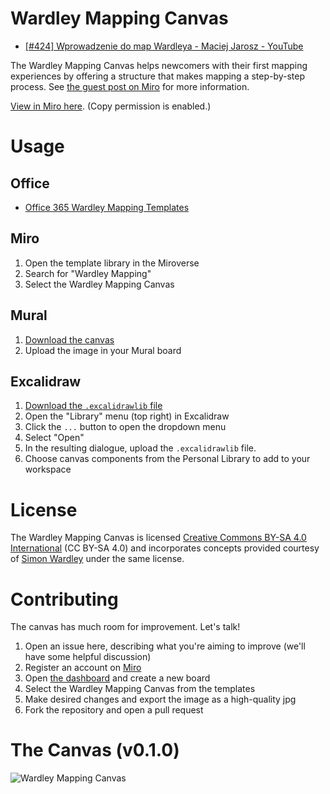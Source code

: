 # Wardley Mapping Canvas

+ [[#424] Wprowadzenie do map Wardleya - Maciej Jarosz - YouTube](https://www.youtube.com/watch?v=Q0tGYEEJR_s)

The Wardley Mapping Canvas helps newcomers with their first mapping experiences by offering a structure that makes mapping a step-by-step process. See [the guest post on Miro](https://miro.com/blog/wardley-maps-whiteboard-canvas/) for more information.

[View in Miro here](https://miro.com/app/board/uXjVOXUVotA=/). (Copy permission is enabled.)

# Usage

## Office

+ [Office 365 Wardley Mapping Templates](https://endjin.com/blog/2020/03/office365-wardley-mapping-templates)

## Miro

1. Open the template library in the Miroverse
1. Search for "Wardley Mapping"
1. Select the Wardley Mapping Canvas

## Mural

1. [Download the canvas](https://github.com/HiredThought/wardley-mapping-canvas/raw/master/Wardley%20Mapping%20Canvas.jpg)
1. Upload the image in your Mural board

## Excalidraw

1. [Download the `.excalidrawlib` file](https://raw.githubusercontent.com/HiredThought/wardley-mapping-canvas/master/Wardley%20Map%20Canvas.excalidrawlib)
1. Open the "Library" menu (top right) in Excalidraw
1. Click the `...` button to open the dropdown menu
1. Select "Open"
1. In the resulting dialogue, upload the `.excalidrawlib` file.
1. Choose canvas components from the Personal Library to add to your workspace

# License

The Wardley Mapping Canvas is licensed [Creative Commons BY-SA 4.0 International](https://creativecommons.org/licenses/by-sa/4.0/) (CC BY-SA 4.0) and incorporates concepts provided courtesy of [Simon Wardley](https://twitter.com/swardley) under the same license.


# Contributing

The canvas has much room for improvement. Let's talk!

1. Open an issue here, describing what you're aiming to improve (we'll have some helpful discussion)
2. Register an account on [Miro](https://miro.com)
3. Open [the dashboard](https://miro.com/app/dashboard/) and create a new board
4. Select the Wardley Mapping Canvas from the templates
5. Make desired changes and export the image as a high-quality jpg
6. Fork the repository and open a pull request


# The Canvas (v0.1.0)

![Wardley Mapping Canvas](/Wardley%20Mapping%20Canvas.jpg?raw=true)
